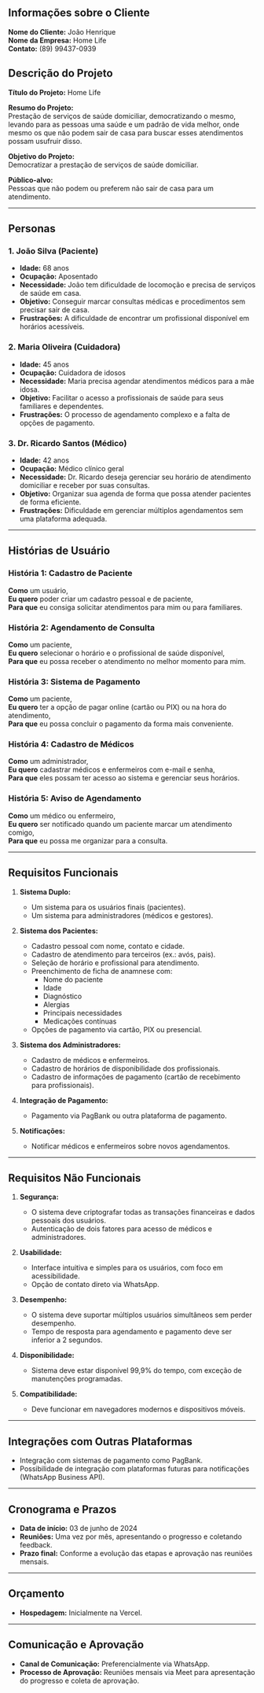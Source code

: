 ## Informações sobre o Cliente
**Nome do Cliente:** João Henrique  
**Nome da Empresa:** Home Life  
**Contato:** (89) 99437-0939  

## Descrição do Projeto
**Título do Projeto:** Home Life  

**Resumo do Projeto:**  
Prestação de serviços de saúde domiciliar, democratizando o mesmo, levando para as pessoas uma saúde e um padrão de vida melhor, onde mesmo os que não podem sair de casa para buscar esses atendimentos possam usufruir disso.  

**Objetivo do Projeto:**  
Democratizar a prestação de serviços de saúde domiciliar.  

**Público-alvo:**  
Pessoas que não podem ou preferem não sair de casa para um atendimento.

---

## Personas

### 1. João Silva (Paciente)
- **Idade:** 68 anos
- **Ocupação:** Aposentado
- **Necessidade:** João tem dificuldade de locomoção e precisa de serviços de saúde em casa.
- **Objetivo:** Conseguir marcar consultas médicas e procedimentos sem precisar sair de casa.
- **Frustrações:** A dificuldade de encontrar um profissional disponível em horários acessíveis.

### 2. Maria Oliveira (Cuidadora)
- **Idade:** 45 anos
- **Ocupação:** Cuidadora de idosos
- **Necessidade:** Maria precisa agendar atendimentos médicos para a mãe idosa.
- **Objetivo:** Facilitar o acesso a profissionais de saúde para seus familiares e dependentes.
- **Frustrações:** O processo de agendamento complexo e a falta de opções de pagamento.

### 3. Dr. Ricardo Santos (Médico)
- **Idade:** 42 anos
- **Ocupação:** Médico clínico geral
- **Necessidade:** Dr. Ricardo deseja gerenciar seu horário de atendimento domiciliar e receber por suas consultas.
- **Objetivo:** Organizar sua agenda de forma que possa atender pacientes de forma eficiente.
- **Frustrações:** Dificuldade em gerenciar múltiplos agendamentos sem uma plataforma adequada.

---

## Histórias de Usuário

### História 1: Cadastro de Paciente
**Como** um usuário,  
**Eu quero** poder criar um cadastro pessoal e de paciente,  
**Para que** eu consiga solicitar atendimentos para mim ou para familiares.

### História 2: Agendamento de Consulta
**Como** um paciente,  
**Eu quero** selecionar o horário e o profissional de saúde disponível,  
**Para que** eu possa receber o atendimento no melhor momento para mim.

### História 3: Sistema de Pagamento
**Como** um paciente,  
**Eu quero** ter a opção de pagar online (cartão ou PIX) ou na hora do atendimento,  
**Para que** eu possa concluir o pagamento da forma mais conveniente.

### História 4: Cadastro de Médicos
**Como** um administrador,  
**Eu quero** cadastrar médicos e enfermeiros com e-mail e senha,  
**Para que** eles possam ter acesso ao sistema e gerenciar seus horários.

### História 5: Aviso de Agendamento
**Como** um médico ou enfermeiro,  
**Eu quero** ser notificado quando um paciente marcar um atendimento comigo,  
**Para que** eu possa me organizar para a consulta.

---

## Requisitos Funcionais

1. **Sistema Duplo:**
   - Um sistema para os usuários finais (pacientes).
   - Um sistema para administradores (médicos e gestores).

2. **Sistema dos Pacientes:**
   - Cadastro pessoal com nome, contato e cidade.
   - Cadastro de atendimento para terceiros (ex.: avós, pais).
   - Seleção de horário e profissional para atendimento.
   - Preenchimento de ficha de anamnese com:
     - Nome do paciente
     - Idade
     - Diagnóstico
     - Alergias
     - Principais necessidades
     - Medicações contínuas
   - Opções de pagamento via cartão, PIX ou presencial.

3. **Sistema dos Administradores:**
   - Cadastro de médicos e enfermeiros.
   - Cadastro de horários de disponibilidade dos profissionais.
   - Cadastro de informações de pagamento (cartão de recebimento para profissionais).

4. **Integração de Pagamento:**
   - Pagamento via PagBank ou outra plataforma de pagamento.

5. **Notificações:**
   - Notificar médicos e enfermeiros sobre novos agendamentos.

---

## Requisitos Não Funcionais

1. **Segurança:**
   - O sistema deve criptografar todas as transações financeiras e dados pessoais dos usuários.
   - Autenticação de dois fatores para acesso de médicos e administradores.

2. **Usabilidade:**
   - Interface intuitiva e simples para os usuários, com foco em acessibilidade.
   - Opção de contato direto via WhatsApp.

3. **Desempenho:**
   - O sistema deve suportar múltiplos usuários simultâneos sem perder desempenho.
   - Tempo de resposta para agendamento e pagamento deve ser inferior a 2 segundos.

4. **Disponibilidade:**
   - Sistema deve estar disponível 99,9% do tempo, com exceção de manutenções programadas.

5. **Compatibilidade:**
   - Deve funcionar em navegadores modernos e dispositivos móveis.

---

## Integrações com Outras Plataformas

- Integração com sistemas de pagamento como PagBank.
- Possibilidade de integração com plataformas futuras para notificações (WhatsApp Business API).

---

## Cronograma e Prazos

- **Data de início:** 03 de junho de 2024
- **Reuniões:** Uma vez por mês, apresentando o progresso e coletando feedback.
- **Prazo final:** Conforme a evolução das etapas e aprovação nas reuniões mensais.

---

## Orçamento

- **Hospedagem:** Inicialmente na Vercel.
  
---

## Comunicação e Aprovação

- **Canal de Comunicação:** Preferencialmente via WhatsApp.
- **Processo de Aprovação:** Reuniões mensais via Meet para apresentação do progresso e coleta de aprovação.
